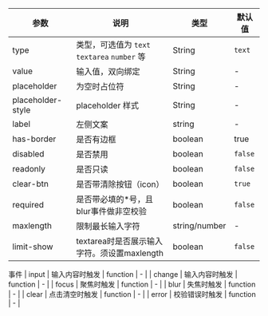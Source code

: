 | 参数         | 说明                             | 类型   | 默认值           |
|--------------|----------------------------------|--------|------------------|
| type         | 类型，可选值为 `text` `textarea` `number`  等 | String |`text`         |
| value      | 输入值，双向绑定 | String |  -     |
| placeholder         | 为空时占位符 | String |       -       |
| placeholder-style | placeholder 样式     | String | - |
| label          | 	左侧文案                       | string | -             |
| has-border          | 	是否有边框                       | boolean | true            |
| disabled          | 	是否禁用                       | boolean | `false`              |
| readonly          | 是否只读                        | boolean | `false`               |
| clear-btn       | 是否带清除按钮（icon）                        | boolean | `true`               |
| required          | 是否带必填的*号，且blur事件做非空校验                       | boolean | `false`               |
| maxlength          | 限制最长输入字符                   | string/number | -               |
| limit-show          | textarea时是否展示输入字符。须设置maxlength                        | boolean | `false`               |


事件
| input          | 输入内容时触发                        | function | -               |
| change          | 输入内容时触发                        | function | -               |
| focus          | 聚焦时触发                        | function | -               |
| blur          | 失焦时触发                        | function | -               |
| clear          | 点击清空时触发                        | function | -               |
| error          | 校验错误时触发                        | function | -               |







